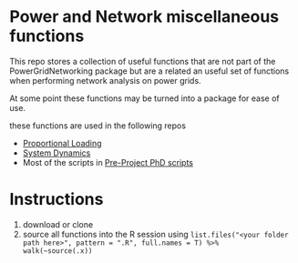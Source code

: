 # Power and Network miscellaneous functions

This repo stores a collection of useful functions that are not part of the PowerGridNetworking package but are a related an useful set of functions when performing network analysis on power grids.

At some point these functions may be turned into a package for ease of use.

these functions are used in the following repos

* [Proportional Loading](https://github.com/JonnoB/ProportionalLoading)
* [System Dynamics](https://github.com/JonnoB/Pre-Project-PhD-Scripts/blob/master/SystemDynamics.Rmd)
* Most of the scripts in [Pre-Project PhD scripts](https://github.com/JonnoB/Pre-Project-PhD-Scripts)

# Instructions

1. download or clone
1. source all functions into the R session using `list.files("<your folder path here>", pattern = ".R", full.names = T) %>%   walk(~source(.x))`
